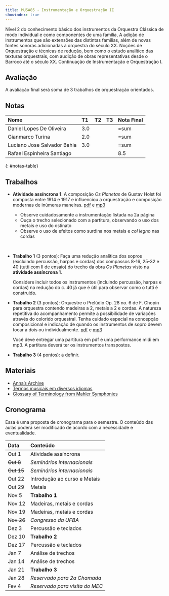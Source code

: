 ```yaml
---
title: MUSA85 - Instrumentação e Orquestração II
showindex: true
---
```


Nível 2 do conhecimento básico dos instrumentos da Orquestra Clássica de modo
individual e como componentes de uma família, A adição de instrumentos que são
extensões das distintas famílias, além de novas fontes sonoras adicionadas à
orquestra do século XX. Noções de Orquestração e técnicas de redução, bem como o
estudo analítico das texturas orquestrais, com audição de obras representativas
desde o Barroco até o século XX. Continuação de Instrumentação e Orquestração I.

## Avaliação

A avaliação final será soma de 3 trabalhos de orquestração orientados.

## Notas

| Nome                        | T1  | T2 | T3 | Nota Final |
|:----------------------------|:----|:---|:---|:-----------|
| Daniel Lopes De Oliveira    | 3.0 |    |    | =sum       |
| Gianmarco Turina            | 2.0 |    |    | =sum       |
| Luciano Jose Salvador Bahia | 3.0 |    |    | =sum       |
| Rafael Espinheira Santiago  |     |    |    | 8.5        |
{: #notas-table}

<!-- | Rafael Espinheira Santiago | 1.0 | 2.5 | 2.5 | 2.5  -->

## Trabalhos

- **Atividade assíncrona 1**: A composição *Os Planetas* de Gustav Holst foi
  composta entre 1914 e 1917 e influenciou a orquestração e composição modernas
  de inúmeras maneiras. [pdf][1] e [mp3][2]

  - Observe cuidadosamente a instrumentação listada na 2a página
  - Ouça o trecho selecionado com a partitura, observando o uso dos metais e uso do ostinato
  - Observe o uso de efeitos como surdina nos metais e *col legno* nas cordas

<br/>

- **Trabalho 1** (3 pontos): Faça uma redução analítica dos sopros (excluindo
    percussão, harpas e cordas) dos compassos 8-16, 25-32 e 40 (tutti com II de
    ensaio) do trecho da obra *Os Planetas* visto na **atividade assíncrona 1**.

    Considere incluir todos os instrumentos (incluindo percussão, harpas e
    cordas) na redução do c. 40 já que é útil para observar como o tutti é
    construido.

- **Trabalho 2** (3 pontos): Orquestre o Prelúdio Op. 28 no. 6 de F. Chopin para
  orquestra contendo madeiras a 2, metais a 2 e cordas. A natureza repetitiva do
  acompanhamento permite a possibilidade de variações através do colorido
  orquestral. Tenha cuidado especial na concepção composicional e indicação de
  quando os instrumentos de sopro devem tocar a dois ou individualmente.
  [pdf][3] e [mp3][4]

  Você deve entregar uma partitura em pdf e uma performance midi em mp3. A
  partitura deverá ter os instrumentos transpostos.

- **Trabalho 3** (4 pontos): a definir.

[1]: https://docs.pkroger.com/Holst%20-%20Os%20Planetas%20-%20Marte%20-%20Trecho.pdf
[2]: https://docs.pkroger.com/Holst%20-%20Os%20Planetas%20-%20Marte%20-%20Trecho.mp3
[3]: https://docs.pkroger.com/Chopin%20Preludio%206.pdf
[4]: https://docs.pkroger.com/Chopin%20Preludio%206.mp3

## Materiais

- [Anna’s Archive](https://annas-archive.org)
- [Termos musicais em diversos idiomas](https://web.library.yale.edu/cataloging/music/instname)
- [Glossary of Terminology from Mahler Symphonies](https://www.orchestralibrary.com/reftables/mahler2gloss.html)

## Cronograma

Essa é uma proposta de cronograma para o semestre. O conteúdo das aulas poderá
ser modificado de acordo com a necessidade e eventualidade.

| Data       | Conteúdo                       |
|:-----------|:-------------------------------|
| Out 1      | Atividade assíncrona           |
| ~~Out 8~~  | *Seminários internacionais*    |
| ~~Out 15~~ | *Seminários internacionais*    |
| Out 22     | Introdução ao curso e Metais   |
| Out 29     | Metais                         |
| Nov 5      | **Trabalho 1**                 |
| Nov 12     | Madeiras, metais e cordas      |
| Nov 19     | Madeiras, metais e cordas      |
| ~~Nov 26~~ | *Congresso da UFBA*            |
| Dez 3      | Percussão e teclados           |
| Dez 10     | **Trabalho 2**                 |
| Dez 17     | Percussão e teclados           |
| Jan 7      | Análise de trechos             |
| Jan 14     | Análise de trechos             |
| Jan 21     | **Trabalho 3**                 |
| Jan 28     | *Reservado para 2a Chamada*    |
| Fev 4      | *Reservado para visita do MEC* |
